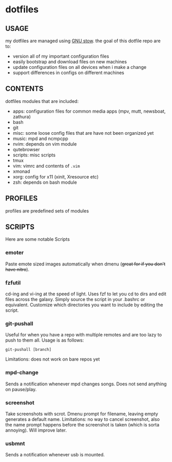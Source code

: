 # dotfiles

## USAGE

my dotfiles are managed using [GNU stow](https://www.gnu.org/software/stow/).
the goal of this dotfile repo are to:
- version all of my important configuration files
- easily bootstrap and download files on new machines
- update configuration files on all devices when i make a change
- support differences in configs on different machines

## CONTENTS

dotfiles modules that are included:
- apps: configuration files for common media apps (mpv, mutt, newsboat,  zathura)
- bash
- git
- misc: some loose config files that are have not been organized yet
- music: mpd and ncmpcpp
- nvim: depends on vim module
- qutebrowser
- scripts: misc scripts
- tmux
- vim: vimrc and contents of `.vim`
- xmonad
- xorg: config for x11 (xinit, Xresource etc)
- zsh: depends on bash module

## PROFILES

profiles are predefined sets of modules 

## SCRIPTS

Here are some notable Scripts

### emoter
Paste emote sized images automatically when dmenu (~~great for if you don't have nitro~~).

### fzfutil
cd-ing and vi-ing at the speed of light. Uses fzf to let you cd to dirs and edit files across the galaxy.
Simply source the script in your .bashrc or equivalent. 
Customize which directories you want to include by editing the script.

### git-pushall
Useful for when you have a repo with multiple remotes and are too lazy to push to them all.
Usage is as follows:
```
git-pushall [branch]
```
Limitations: does not work on bare repos yet

### mpd-change
Sends a notification whenever mpd changes songs. Does not send anything on pause/play.

### screenshot
Take screenshots with scrot. Dmenu prompt for filename, leaving empty generates a default name.
Limitations: no way to cancel screenshot, also the name prompt happens before the screenshot is taken (which is sorta annoying).
Will improve later.

### usbmnt
Sends a notification whenever usb is mounted.

